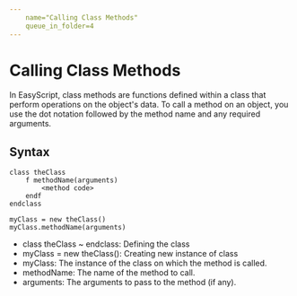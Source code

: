 ```yaml
---
    name="Calling Class Methods"
    queue_in_folder=4
---
```


# Calling Class Methods

In EasyScript, class methods are functions defined within a class that perform operations on the object's data. To call a method on an object, you use the dot notation followed by the method name and any required arguments.

## Syntax

```easyscript
class theClass
    f methodName(arguments)
        <method code>
    endf
endclass

myClass = new theClass()
myClass.methodName(arguments)
```
- class theClass ~ endclass: Defining the class
- myClass = new theClass(): Creating new instance of class
- myClass: The instance of the class on which the method is called.
- methodName: The name of the method to call.
- arguments: The arguments to pass to the method (if any).